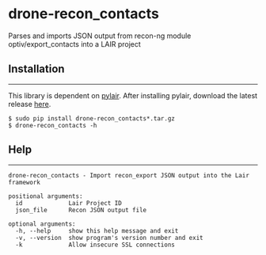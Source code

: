 # drone-recon_contacts
Parses and imports JSON output from recon-ng module optiv/export_contacts into a LAIR project

## Installation
-----

This library is dependent on [pylair](https://github.com/lair-framework/pylair). After installing pylair, download the latest release [here](https://github.com/lair-framework/drone-recon_contacts/releases/latest).

```
$ sudo pip install drone-recon_contacts*.tar.gz
$ drone-recon_contacts -h
```

## Help
-----

```
drone-recon_contacts - Import recon_export JSON output into the Lair framework

positional arguments:
  id             Lair Project ID
  json_file      Recon JSON output file

optional arguments:
  -h, --help     show this help message and exit
  -v, --version  show program's version number and exit
  -k             Allow insecure SSL connections

```
